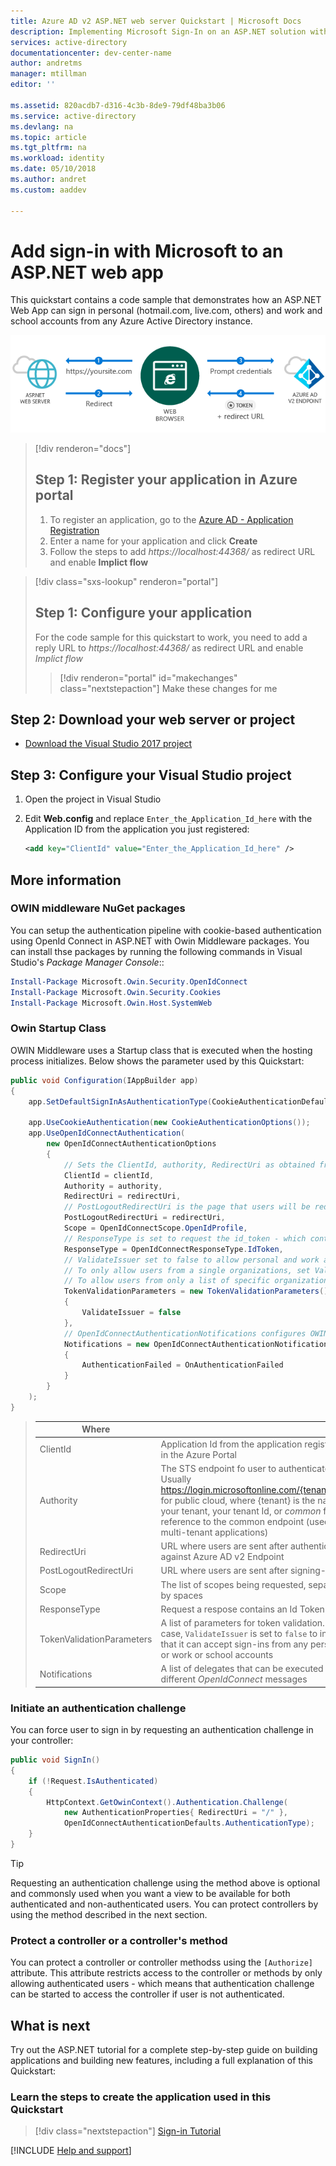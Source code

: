 ```yaml
---
title: Azure AD v2 ASP.NET web server Quickstart | Microsoft Docs
description: Implementing Microsoft Sign-In on an ASP.NET solution with a traditional web browser based application using OpenID Connect standard
services: active-directory
documentationcenter: dev-center-name
author: andretms
manager: mtillman
editor: ''

ms.assetid: 820acdb7-d316-4c3b-8de9-79df48ba3b06
ms.service: active-directory
ms.devlang: na
ms.topic: article
ms.tgt_pltfrm: na
ms.workload: identity
ms.date: 05/10/2018
ms.author: andret
ms.custom: aaddev 

---
```


# Add sign-in with Microsoft to an ASP.NET web app

This quickstart contains a code sample that demonstrates how an ASP.NET Web App can sign in personal (hotmail.com, live.com, others) and work and school accounts from any Azure Active Directory instance.

![How the sample app generated by this guide works](media/active-directory-aspnetwebapp/aspnetbrowsergeneral.png)

> [!div renderon="docs"]
> ## Step 1: Register your application in Azure portal
> 
> 1. To register an application, go to the [Azure AD - Application Registration](https://apps.dev.microsoft.com/portal/register-app)
> 1. Enter a name for your application and click **Create**
> 1. Follow the steps to add *https:<span/>//localhost:44368/* as redirect URL and enable **Implict flow**

> [!div class="sxs-lookup" renderon="portal"]
> ## Step 1: Configure your application
> For the code sample for this quickstart to work, you need to add a reply URL to *https:<span/>//localhost:44368/* as redirect URL and enable *Implict flow*
> > [!div renderon="portal" id="makechanges" class="nextstepaction"]
> > Make these changes for me

## Step 2: Download your web server or project

- [Download the Visual Studio 2017 project](https://github.com/AzureADQuickStarts/AppModelv2-WebApp-OpenIDConnect-DotNet/archive/master.zip)

## Step 3: Configure your Visual Studio project

1. Open the project in Visual Studio
1. Edit **Web.config** and replace `Enter_the_Application_Id_here` with the Application ID from the application you just registered:

    ```xml
    <add key="ClientId" value="Enter_the_Application_Id_here" />
    ```

## More information

### OWIN middleware NuGet packages

You can setup the authentication pipeline with cookie-based authentication using OpenId Connect in ASP.NET with Owin Middleware packages. You can install thse packages by running the following commands in Visual Studio's *Package Manager Console*::

```powershell
Install-Package Microsoft.Owin.Security.OpenIdConnect
Install-Package Microsoft.Owin.Security.Cookies
Install-Package Microsoft.Owin.Host.SystemWeb
```

### Owin Startup Class

OWIN Middleware uses a Startup class that is executed when the hosting process initializes. Below shows the parameter used by this Quickstart:

```csharp
public void Configuration(IAppBuilder app)
{
    app.SetDefaultSignInAsAuthenticationType(CookieAuthenticationDefaults.AuthenticationType);

    app.UseCookieAuthentication(new CookieAuthenticationOptions());
    app.UseOpenIdConnectAuthentication(
        new OpenIdConnectAuthenticationOptions
        {
            // Sets the ClientId, authority, RedirectUri as obtained from web.config
            ClientId = clientId,
            Authority = authority,
            RedirectUri = redirectUri,
            // PostLogoutRedirectUri is the page that users will be redirected to after sign-out. In this case, it is using the home page
            PostLogoutRedirectUri = redirectUri,
            Scope = OpenIdConnectScope.OpenIdProfile,
            // ResponseType is set to request the id_token - which contains basic information about the signed-in user
            ResponseType = OpenIdConnectResponseType.IdToken,
            // ValidateIssuer set to false to allow personal and work accounts from any organization to sign in to your application
            // To only allow users from a single organizations, set ValidateIssuer to true and 'tenant' setting in web.config to the tenant name
            // To allow users from only a list of specific organizations, set ValidateIssuer to true and use ValidIssuers parameter 
            TokenValidationParameters = new TokenValidationParameters()
            {
                ValidateIssuer = false
            },
            // OpenIdConnectAuthenticationNotifications configures OWIN to send notification of failed authentications to OnAuthenticationFailed method
            Notifications = new OpenIdConnectAuthenticationNotifications
            {
                AuthenticationFailed = OnAuthenticationFailed
            }
        }
    );
}
```

> |Where  |  |
> |---------|---------|
> |ClientId     |Application Id from the application registered in the Azure Portal|
> |Authority | The STS endpoint fo user to authenticate. Usually https://login.microsoftonline.com/{tenant}/v2.0 for public cloud, where {tenant} is the name of your tenant, your tenant Id, or *common* for a reference to the common endpoint (used for multi-tenant applications)|
> |RedirectUri     |URL where users are sent after authentication against Azure AD v2 Endpoint|
> |PostLogoutRedirectUri     |URL where users are sent after signing-off|
> |Scope     |The list of scopes being requested, separated by spaces|
> |ResponseType     |Request a respose contains an Id Token|
> |TokenValidationParameters     | A list of parameters for token validation. In this case, `ValidateIssuer` is set to `false` to indicate that it can accept sign-ins from any personal, or work or school accounts|
> |Notifications     | A list of delegates that can be executed on different *OpenIdConnect* messages|

### Initiate an authentication challenge

You can force user to sign in by requesting an authentication challenge in your controller:

```csharp
public void SignIn()
{
    if (!Request.IsAuthenticated)
    {
        HttpContext.GetOwinContext().Authentication.Challenge(
            new AuthenticationProperties{ RedirectUri = "/" },
            OpenIdConnectAuthenticationDefaults.AuthenticationType);
    }
}
```

> [!TIP]
> Requesting an authentication challenge using the method above is optional and commonsly used when you want a view to be available for both authenticated and non-authenticated users. You can protect controllers by using the method described in the next section.

### Protect a controller or a controller's method

You can protect a controller or controller methodss using the `[Authorize]` attribute. This attribute restricts access to the controller or methods by only allowing authenticated users - which means that authentication challenge can be started to access the controller if user is not authenticated.

## What is next

Try out the ASP.NET tutorial for a complete step-by-step guide on building applications and building new features, including a full explanation of this Quickstart:

### Learn the steps to create the application used in this Quickstart

> [!div class="nextstepaction"]
> [Sign-in Tutorial](https://docs.microsoft.com/azure/active-directory/develop/guidedsetups/active-directory-aspnetwebapp)

[!INCLUDE [Help and support](../../../../includes/active-directory-develop-help-support-include.md)]